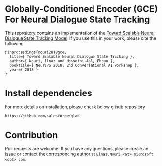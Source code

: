 # Globally-Conditioned Encoder (GCE) For Neural Dialogue State Tracking

This repository contains an implementation of the [Toward Scalable Neural Dialogue State Tracking Model](https://arxiv.org/abs/1812.00899).
If you use this in your work, please cite the following


```
@inproceedings{nouri2018gce,
  title={ Toward Scalable Neural Dialogue State Tracking },
  author={ Nouri, Elnaz and Hosseini-Asl, Ehsan },
  booktitle={ NeurIPS 2018, 2nd Conversational AI workshop },
  year={ 2018 }
}
```


# Install dependencies

For more details on installation, please check below github repository
```
https://github.com/salesforce/glad
```



# Contribution

Pull requests are welcome!
If you have any questions, please create an issue or contact the corresponding author at `Elnaz.Nouri <at> microsoft <dot> com`.

